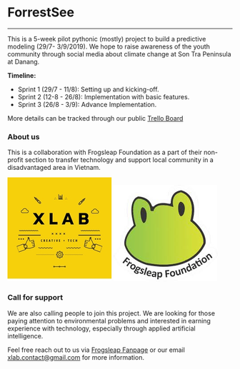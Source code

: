 # ForrestSee
----

This is a 5-week pilot pythonic (mostly) project to build a predictive modeling (29/7- 3/9/2019). We hope to raise awareness of the youth community through social media about climate change at Son Tra Peninsula at Danang.

**Timeline:**
- Sprint 1 (29/7 - 11/8): Setting up and kicking-off.
- Sprint 2 (12-8 - 26/8): Implementation with basic features.
- Sprint 3 (26/8 - 3/9): Advance Implementation.

More details can be tracked through our public [Trello Board](https://trello.com/b/DL7gE5bb/xlabfl-forrestsee)


### About us

This is a collaboration with Frogsleap Foundation as a part of their non-profit section to transfer technology and support local community in a disadvantaged area in Vietnam.

![](/doc/xlab.png)
![](/doc/frogleap.jpeg)


### Call for support

We are also calling people to join this project. We are looking for those paying attention to environmental problems and interested in earning experience with technology, especially through applied artificial intelligence.

Feel free reach out to us via [Frogsleap Fanpage](https://www.facebook.com/frogsleapvn/?__tn__=%2Cd%2CP-R&eid=ARACO5Mcw9xpb5bgLC4XMdidBzbRLUsXpwajtnRWJSk1J60EP0TmGz3FjWzlXxF8B3lCah22MIMUbFSq) or our email xlab.contact@gmail.com for more information.
